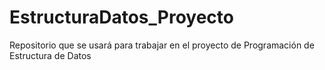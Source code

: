 # EstructuraDatos_Proyecto
Repositorio que se usará para trabajar en el proyecto de Programación de Estructura de Datos
